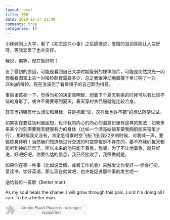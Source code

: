 ```yaml
---
layout: post
title: 别等
date: 2010-12-27 21:09
comments: true
categories: []
---
```

小妹妹刚上大学，看了《初恋这件小事》之后感慨说，爱情的滋润真能让人变好呀，等我恋爱了也会变好。

我说，别等，现在就好吧！

忘了最初的原因，可能是看到自己大学时期瘦弱的裸体照片，可能是突然灵光一闪想看看淘宝上买一对哑铃邮费需要多少，总之我很冲动地直接下单订购了一对20kg的哑铃。现在洗澡完了看看镜子的自己颇为得意。<!--more-->

事后诸葛亮一下，觉得当初的决定真明智。想着下个夏天到来的时候可以有比较不错的身形了。或许不需要等到夏天，春天穿衬衣西服就能比较合身。

其实当初哪有什么想法和目标，只是抱着“诶，这样做也许不错”的想法随便试试。

如果实在要往功利里面想，也许我的内心的内心的潜意识里有这样的想法：如果未来某个时刻需要我有健康有力的身体（比如一个漂亮姑娘非要我胸肌能夹铅笔才行），那时候我又没有，肯定急得乘时空飞船飞到我22岁的时候，对我喊一声，要锻炼身体呀！当然我们知道能进行交流的时空穿梭是不存在的，要不然我们每天都能听到神的启示了。所以未来的他只能干着急。我呢，为了不让他着急，就只好说，好吧好吧，你要传达的信息，我已经接收了，我照做就是。

如果你在等一件事（比如说爱情，或者工作机会）来触发让你变好──学会打扮、爱读书、学好英语，那么现在就做吧，也许能促进那件事的发生呢～

送给各位一首歌《Better man》

As my soul heals the shame.
I will grow through this pain.
Lord I'm doing all I can.
To be a better man.

<embed src="http://www.xiami.com/widget/356180_1333147/singlePlayer.swf" type="application/x-shockwave-flash" width="257" height="33" wmode="transparent"></embed>
